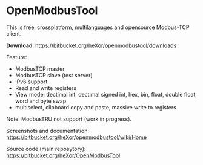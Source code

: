 # OpenModbusTool

This is free, crossplatform, multilanguages and opensource Modbus-TCP client.

**Download**: https://bitbucket.org/heXor/openmodbustool/downloads

Feature:

* ModbusTCP master
* ModbusTCP slave (test server)
* IPv6 support
* Read and write registers
* View mode: dectimal int, dectimal signed int, hex, bin, float, double float, word and byte swap
* multiselect, clipboard copy and paste, massive write to registers

Note: ModbusTRU not support (work in progress).

Screenshots and documentation: https://bitbucket.org/heXor/openmodbustool/wiki/Home

Source code (main reposytory): https://bitbucket.org/heXor/OpenModbusTool

